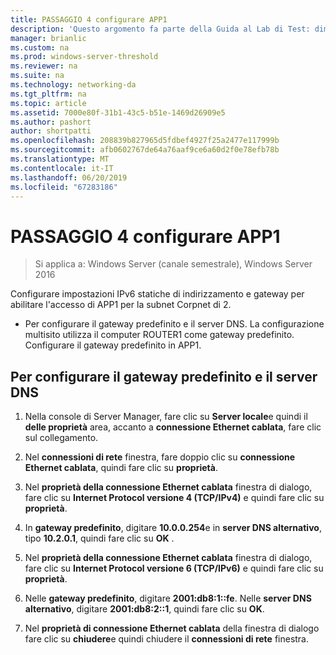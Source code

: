 ```yaml
---
title: PASSAGGIO 4 configurare APP1
description: 'Questo argomento fa parte della Guida al Lab di Test: dimostrare una distribuzione multisito DirectAccess per Windows Server 2016'
manager: brianlic
ms.custom: na
ms.prod: windows-server-threshold
ms.reviewer: na
ms.suite: na
ms.technology: networking-da
ms.tgt_pltfrm: na
ms.topic: article
ms.assetid: 7000e80f-31b1-43c5-b51e-1469d26909e5
ms.author: pashort
author: shortpatti
ms.openlocfilehash: 208839b827965d5fdbef4927f25a2477e117999b
ms.sourcegitcommit: afb0602767de64a76aaf9ce6a60d2f0e78efb78b
ms.translationtype: MT
ms.contentlocale: it-IT
ms.lasthandoff: 06/20/2019
ms.locfileid: "67283186"
---
```

# <a name="step-4-configure-app1"></a>PASSAGGIO 4 configurare APP1

>Si applica a: Windows Server (canale semestrale), Windows Server 2016

Configurare impostazioni IPv6 statiche di indirizzamento e gateway per abilitare l'accesso di APP1 per la subnet Corpnet di 2.  
  
- Per configurare il gateway predefinito e il server DNS. La configurazione multisito utilizza il computer ROUTER1 come gateway predefinito. Configurare il gateway predefinito in APP1.  
  
## <a name="to-configure-the-default-gateway-and-dns-server"></a>Per configurare il gateway predefinito e il server DNS  
  
1.  Nella console di Server Manager, fare clic su **Server locale**e quindi il **delle proprietà** area, accanto a **connessione Ethernet cablata**, fare clic sul collegamento.  
  
2.  Nel **connessioni di rete** finestra, fare doppio clic su **connessione Ethernet cablata**, quindi fare clic su **proprietà**.  
  
3.  Nel **proprietà della connessione Ethernet cablata** finestra di dialogo, fare clic su **Internet Protocol versione 4 (TCP/IPv4)** e quindi fare clic su **proprietà**.  
  
4.  In **gateway predefinito**, digitare **10.0.0.254**e in **server DNS alternativo**, tipo **10.2.0.1**, quindi fare clic su **OK** .  
  
5.  Nel **proprietà della connessione Ethernet cablata** finestra di dialogo, fare clic su **Internet Protocol versione 6 (TCP/IPv6)** e quindi fare clic su **proprietà**.  
  
6.  Nelle **gateway predefinito**, digitare **2001:db8:1::fe**. Nelle **server DNS alternativo**, digitare **2001:db8:2::1**, quindi fare clic su **OK**.  
  
7.  Nel **proprietà di connessione Ethernet cablata** della finestra di dialogo fare clic su **chiudere**e quindi chiudere il **connessioni di rete** finestra.  
  



